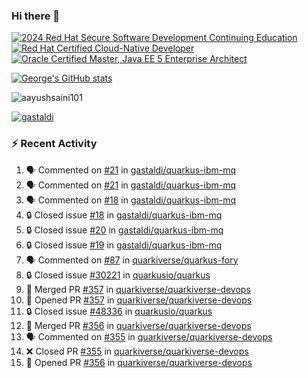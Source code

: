 ### Hi there 👋

<!--START_SECTION:badges-->
[![2024 Red Hat Secure Software Development Continuing Education](https://images.credly.com/size/110x110/images/36a76b78-c5bf-45cf-ac2c-48c3825260c7/blob)](http://www.credly.com/badges/c86e9a17-d2c3-4554-b890-7d0521710eb6 "2024 Red Hat Secure Software Development Continuing Education")
[![Red Hat Certified Cloud-Native Developer](https://images.credly.com/size/110x110/images/12ef4e4e-3d8d-4caf-9ab1-858c5bcb9619/image.png)](http://www.credly.com/badges/b6402e31-0894-48e6-b488-e2e551dcc809 "Red Hat Certified Cloud-Native Developer")
[![Oracle Certified Master, Java EE 5 Enterprise Architect](https://images.credly.com/size/110x110/images/1fa3549c-674c-4779-b3d6-d7d64eac2c23/Oracle-Certification-badge_OC-Master.png)](http://www.credly.com/badges/2565574e-b81d-410e-ab7d-24666ddcbe00 "Oracle Certified Master, Java EE 5 Enterprise Architect")
<!--END_SECTION:badges-->

[![George's GitHub stats](https://github-readme-stats.vercel.app/api?username=gastaldi&show=reviews,prs_merged&hide=contribs,prs&theme=transparent&show_icons=true)](https://github.com/anuraghazra/github-readme-stats)

<p align="left"> <img src="https://komarev.com/ghpvc/?username=gastaldi&label=Profile%20views&color=0e75b6&style=for-the-badge" alt="aayushsaini101" /> </p>

<p align="left"> <a href="https://github.com/ryo-ma/github-profile-trophy"><img src="https://github-profile-trophy.vercel.app/?username=gastaldi" alt="gastaldi" /></a> </p>

### :zap: Recent Activity

<!--START_SECTION:activity-->
1. 🗣 Commented on [#21](https://github.com/gastaldi/quarkus-ibm-mq/issues/21#issuecomment-3009161018) in [gastaldi/quarkus-ibm-mq](https://github.com/gastaldi/quarkus-ibm-mq)
2. 🗣 Commented on [#21](https://github.com/gastaldi/quarkus-ibm-mq/issues/21#issuecomment-3008853211) in [gastaldi/quarkus-ibm-mq](https://github.com/gastaldi/quarkus-ibm-mq)
3. 🗣 Commented on [#18](https://github.com/gastaldi/quarkus-ibm-mq/issues/18#issuecomment-3008534735) in [gastaldi/quarkus-ibm-mq](https://github.com/gastaldi/quarkus-ibm-mq)
4. 🔒 Closed issue [#18](https://github.com/gastaldi/quarkus-ibm-mq/issues/18) in [gastaldi/quarkus-ibm-mq](https://github.com/gastaldi/quarkus-ibm-mq)
5. 🔒 Closed issue [#20](https://github.com/gastaldi/quarkus-ibm-mq/issues/20) in [gastaldi/quarkus-ibm-mq](https://github.com/gastaldi/quarkus-ibm-mq)
6. 🔒 Closed issue [#19](https://github.com/gastaldi/quarkus-ibm-mq/issues/19) in [gastaldi/quarkus-ibm-mq](https://github.com/gastaldi/quarkus-ibm-mq)
7. 🗣 Commented on [#87](https://github.com/quarkiverse/quarkus-fory/pull/87#issuecomment-3002309498) in [quarkiverse/quarkus-fory](https://github.com/quarkiverse/quarkus-fory)
8. 🔒 Closed issue [#30221](https://github.com/quarkusio/quarkus/issues/30221) in [quarkusio/quarkus](https://github.com/quarkusio/quarkus)
9. 🎉 Merged PR [#357](https://github.com/quarkiverse/quarkiverse-devops/pull/357) in [quarkiverse/quarkiverse-devops](https://github.com/quarkiverse/quarkiverse-devops)
10. 💪 Opened PR [#357](https://github.com/quarkiverse/quarkiverse-devops/pull/357) in [quarkiverse/quarkiverse-devops](https://github.com/quarkiverse/quarkiverse-devops)
11. 🔒 Closed issue [#48336](https://github.com/quarkusio/quarkus/issues/48336) in [quarkusio/quarkus](https://github.com/quarkusio/quarkus)
12. 🎉 Merged PR [#356](https://github.com/quarkiverse/quarkiverse-devops/pull/356) in [quarkiverse/quarkiverse-devops](https://github.com/quarkiverse/quarkiverse-devops)
13. 🗣 Commented on [#355](https://github.com/quarkiverse/quarkiverse-devops/pull/355#issuecomment-3000498780) in [quarkiverse/quarkiverse-devops](https://github.com/quarkiverse/quarkiverse-devops)
14. ❌ Closed PR [#355](https://github.com/quarkiverse/quarkiverse-devops/pull/355) in [quarkiverse/quarkiverse-devops](https://github.com/quarkiverse/quarkiverse-devops)
15. 💪 Opened PR [#356](https://github.com/quarkiverse/quarkiverse-devops/pull/356) in [quarkiverse/quarkiverse-devops](https://github.com/quarkiverse/quarkiverse-devops)
<!--END_SECTION:activity-->
